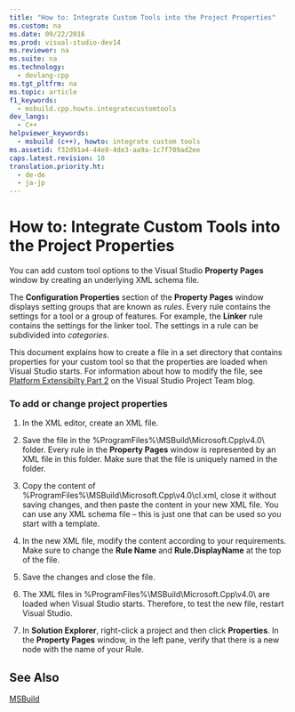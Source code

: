 ```yaml
---
title: "How to: Integrate Custom Tools into the Project Properties"
ms.custom: na
ms.date: 09/22/2016
ms.prod: visual-studio-dev14
ms.reviewer: na
ms.suite: na
ms.technology: 
  - devlang-cpp
ms.tgt_pltfrm: na
ms.topic: article
f1_keywords: 
  - msbuild.cpp.howto.integratecustomtools
dev_langs: 
  - C++
helpviewer_keywords: 
  - msbuild (c++), howto: integrate custom tools
ms.assetid: f32d91a4-44e9-4de3-aa9a-1c7f709ad2ee
caps.latest.revision: 18
translation.priority.ht: 
  - de-de
  - ja-jp
---
```

# How to: Integrate Custom Tools into the Project Properties
You can add custom tool options to the Visual Studio **Property Pages** window by creating an underlying XML schema file.  
  
 The **Configuration Properties** section of the **Property Pages** window displays setting groups that are known as *rules*. Every rule contains the settings for a tool or a group of features. For example, the **Linker** rule contains the settings for the linker tool. The settings in a rule can be subdivided into *categories*.  
  
 This document explains how to create a file in a set directory that contains properties for your custom tool so that the properties are loaded when Visual Studio starts. For information about how to modify the file, see [Platform Extensibilty Part 2](http://go.microsoft.com/fwlink/?LinkID=191489) on the Visual Studio Project Team blog.  
  
### To add or change project properties  
  
1.  In the XML editor, create an XML file.  
  
2.  Save the file in the %ProgramFiles%\MSBuild\Microsoft.Cpp\v4.0\ folder. Every rule in the **Property Pages** window is represented by an XML file in this folder. Make sure that the file is uniquely named in the folder.  
  
3.  Copy the content of %ProgramFiles%\MSBuild\Microsoft.Cpp\v4.0\cl.xml, close it without saving changes, and then paste the content in your new XML file. You can use any XML schema file – this is just one that can be used so you start with a template.  
  
4.  In the new XML file, modify the content according to your requirements. Make sure to change the **Rule Name** and **Rule.DisplayName** at the top of the file.  
  
5.  Save the changes and close the file.  
  
6.  The XML files in %ProgramFiles%\MSBuild\Microsoft.Cpp\v4.0\ are loaded when Visual Studio starts. Therefore, to test the new file, restart Visual Studio.  
  
7.  In **Solution Explorer**, right-click a project and then click **Properties**. In the **Property Pages** window, in the left pane, verify that there is a new node with the name of your Rule.  
  
## See Also  
 [MSBuild](../vs140/msbuild--visual-c---.md)